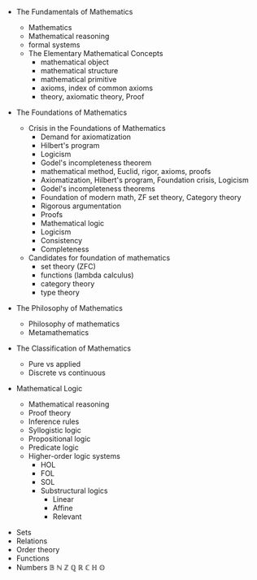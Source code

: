 

* The Fundamentals of Mathematics
  - Mathematics
  - Mathematical reasoning
  - formal systems
  * The Elementary Mathematical Concepts
    - mathematical object
    - mathematical structure
    - mathematical primitive
    - axioms, index of common axioms
    - theory, axiomatic theory, Proof

* The Foundations of Mathematics
  * Crisis in the Foundations of Mathematics
    - Demand for axiomatization
    - Hilbert's program
    - Logicism
    - Godel's incompleteness theorem
    - mathematical method, Euclid, rigor, axioms, proofs
    - Axiomatization, Hilbert's program, Foundation crisis, Logicism
    - Godel's incompleteness theorems
    - Foundation of modern math, ZF set theory, Category theory
    - Rigorous argumentation
    - Proofs
    - Mathematical logic
    - Logicism
    - Consistency
    - Completeness
  * Candidates for foundation of mathematics
    - set theory (ZFC)
    - functions (lambda calculus)
    - category theory
    - type theory

* The Philosophy of Mathematics
  - Philosophy of mathematics
  - Metamathematics

* The Classification of Mathematics
    - Pure vs applied
    - Discrete vs continuous

* Mathematical Logic
  - Mathematical reasoning
  - Proof theory
  - Inference rules
  * Syllogistic logic
  * Propositional logic
  * Predicate logic
  * Higher-order logic systems
    - HOL
    - FOL
    - SOL
    - Substructural logics
      - Linear
      - Affine
      - Relevant


- Sets
- Relations
- Order theory
- Functions
- Numbers 𝔹 ℕ ℤ ℚ ℝ ℂ ℍ 𝕆
